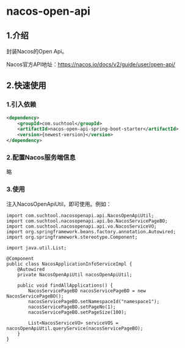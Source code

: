 # nacos-open-api

## 1.介绍
封装Nacos的Open Api。

Nacos官方API地址：https://nacos.io/docs/v2/guide/user/open-api/

## 2.快速使用

### 1.引入依赖
```xml
<dependency>
    <groupId>com.suchtool</groupId>
    <artifactId>nacos-open-api-spring-boot-starter</artifactId>
    <version>{newest-version}</version>
</dependency>
```

### 2.配置Nacos服务端信息

略

### 3.使用

注入NacosOpenApiUtil，即可使用。例如：

```
import com.suchtool.nacosopenapi.api.NacosOpenApiUtil;
import com.suchtool.nacosopenapi.api.bo.NacosServicePageBO;
import com.suchtool.nacosopenapi.api.vo.NacosServiceVO;
import org.springframework.beans.factory.annotation.Autowired;
import org.springframework.stereotype.Component;

import java.util.List;

@Component
public class NacosApplicationInfoServiceImpl {
    @Autowired
    private NacosOpenApiUtil nacosOpenApiUtil;

    public void findAllApplications() {
        NacosServicePageBO nacosServicePageBO = new NacosServicePageBO();
        nacosServicePageBO.setNamespaceId("namespace1");
        nacosServicePageBO.setPageNo(1);
        nacosServicePageBO.setPageSize(100);

        List<NacosServiceVO> serviceVOS = nacosOpenApiUtil.queryService(nacosServicePageBO);
    }
}
```
